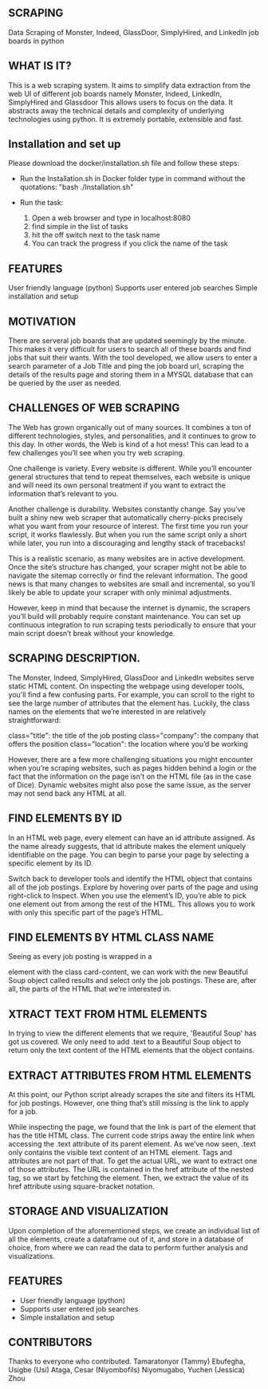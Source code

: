## SCRAPING
Data Scraping of Monster, Indeed, GlassDoor, SimplyHired, and LinkedIn job boards in python

## WHAT IS IT?
This is a web scraping system. It aims to simplify data extraction from the web UI of different job boards namely Monster, Indeed, LinkedIn, SimplyHired and Glassdoor
This allows users to focus on the data. It abstracts away the technical details and complexity of underlying technologies using python. It is extremely portable, extensible and fast.

## Installation and set up

Please download the docker/installation.sh file and follow these steps:

 - Run the Installation.sh in Docker folder type in command without the quotations: "bash ./Installation.sh"

 - Run the task: 
      1. Open a web browser and type in localhost:8080
      2. find simple in the list of tasks
      3. hit the off switch next to the task name
      4. You can track the progress if you click the name of the task

## FEATURES
User friendly language (python)
Supports user entered job searches
Simple installation and setup

## MOTIVATION
There are serveral job boards that are updated seemingly by the minute. This makes it very difficult for users to search all of these boards and find jobs that suit their wants. With the tool developed, we allow users to enter a search parameter of a Job Title and ping the job board url, scraping the details of the results page and storing them in a MYSQL database that can be queried by the user as needed.

## CHALLENGES OF WEB SCRAPING
The Web has grown organically out of many sources. It combines a ton of different technologies, styles, and personalities, and it continues to grow to this day. In other words, the Web is kind of a hot mess! This can lead to a few challenges you’ll see when you try web scraping.

One challenge is variety. Every website is different. While you’ll encounter general structures that tend to repeat themselves, each website is unique and will need its own personal treatment if you want to extract the information that’s relevant to you.

Another challenge is durability. Websites constantly change. Say you’ve built a shiny new web scraper that automatically cherry-picks precisely what you want from your resource of interest. The first time you run your script, it works flawlessly. But when you run the same script only a short while later, you run into a discouraging and lengthy stack of tracebacks!

This is a realistic scenario, as many websites are in active development. Once the site’s structure has changed, your scraper might not be able to navigate the sitemap correctly or find the relevant information. The good news is that many changes to websites are small and incremental, so you’ll likely be able to update your scraper with only minimal adjustments.

However, keep in mind that because the internet is dynamic, the scrapers you’ll build will probably require constant maintenance. You can set up continuous integration to run scraping tests periodically to ensure that your main script doesn’t break without your knowledge.

## SCRAPING DESCRIPTION.
The Monster, Indeed, SimplyHired, GlassDoor and LinkedIn websites serve static HTML content. On inspecting the webpage using developer tools, you'll find a few confusing parts. For example, you can scroll to the right to see the large number of attributes that the <a> element has. Luckily, the class names on the elements that we’re interested in are relatively straightforward:

class="title": the title of the job posting
class="company": the company that offers the position
class="location": the location where you’d be working

However, there are a few more challenging situations you might encounter when you’re scraping websites, such as pages hidden behind a login or the fact that the information on the page isn't on the HTML file (as in the case of Dice). Dynamic websites might also pose the same issue, as the server may not send back any HTML at all.

## FIND ELEMENTS BY ID
In an HTML web page, every element can have an id attribute assigned. As the name already suggests, that id attribute makes the element uniquely identifiable on the page. You can begin to parse your page by selecting a specific element by its ID.

Switch back to developer tools and identify the HTML object that contains all of the job postings. Explore by hovering over parts of the page and using right-click to Inspect. When you use the element’s ID, you’re able to pick one element out from among the rest of the HTML. This allows you to work with only this specific part of the page’s HTML.

## FIND ELEMENTS BY HTML CLASS NAME
Seeing as every job posting is wrapped in a <section> element with the class card-content, we can work with the new Beautiful Soup object called results and select only the job postings. These are, after all, the parts of the HTML that we’re interested in.

## XTRACT TEXT FROM HTML ELEMENTS
In trying to view the different elements that we require, 'Beautiful Soup' has got us covered. We only need to add .text to a Beautiful Soup object to return only the text content of the HTML elements that the object contains.

## EXTRACT ATTRIBUTES FROM HTML ELEMENTS
At this point, our Python script already scrapes the site and filters its HTML for job postings. However, one thing that’s still missing is the link to apply for a job.

While inspecting the page, we found that the link is part of the element that has the title HTML class. The current code strips away the entire link when accessing the .text attribute of its parent element. As we’ve now seen, .text only contains the visible text content of an HTML element. Tags and attributes are not part of that. To get the actual URL, we want to extract one of those attributes. The URL is contained in the href attribute of the nested <a> tag, so we start by fetching the <a> element. Then, we extract the value of its href attribute using square-bracket notation.

## STORAGE AND VISUALIZATION
Upon completion of the aforementioned steps, we create an individual list of all the elements, create a dataframe out of it, and store in a database of choice, from where we can read the data to perform further analysis and visualizations.


## FEATURES
* User friendly language (python)
* Supports user entered job searches
* Simple installation and setup


## CONTRIBUTORS
Thanks to everyone who contributed. Tamaratonyor (Tammy) Ebufegha, Usigbe (Usi) Ataga, Cesar (Niyombofils) Niyomugabo, Yuchen (Jessica) Zhou


